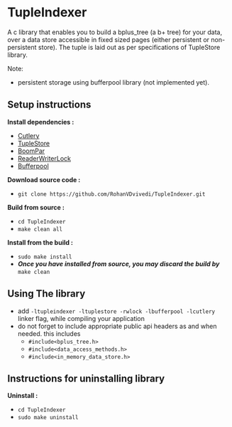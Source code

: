 # TupleIndexer
A c library that enables you to build a bplus_tree (a b+ tree) for your data, over a data store accessible in fixed sized pages (either persistent or non-persistent store).
The tuple is laid out as per specifications of TupleStore library.

Note: 
 * persistent storage using bufferpool library (not implemented yet).

## Setup instructions
**Install dependencies :**
 * [Cutlery](https://github.com/RohanVDvivedi/Cutlery)
 * [TupleStore](https://github.com/RohanVDvivedi/TupleStore)
 * [BoomPar](https://github.com/RohanVDvivedi/BoomPar)
 * [ReaderWriterLock](https://github.com/RohanVDvivedi/ReaderWriterLock)
 * [Bufferpool](https://github.com/RohanVDvivedi/Bufferpool)

**Download source code :**
 * `git clone https://github.com/RohanVDvivedi/TupleIndexer.git`

**Build from source :**
 * `cd TupleIndexer`
 * `make clean all`

**Install from the build :**
 * `sudo make install`
 * ***Once you have installed from source, you may discard the build by*** `make clean`

## Using The library
 * add `-ltupleindexer -ltuplestore -rwlock -lbufferpool -lcutlery` linker flag, while compiling your application
 * do not forget to include appropriate public api headers as and when needed. this includes
   * `#include<bplus_tree.h>`
   * `#include<data_access_methods.h>`
   * `#include<in_memory_data_store.h>`

## Instructions for uninstalling library

**Uninstall :**
 * `cd TupleIndexer`
 * `sudo make uninstall`
